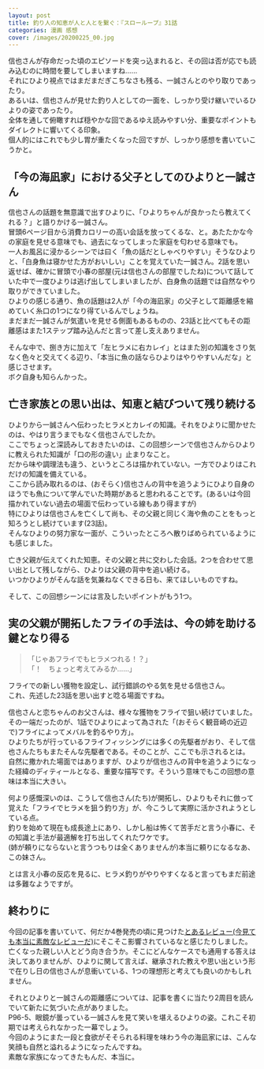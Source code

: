 ```yaml
---
layout: post
title: 釣り人の知恵が人と人とを繋ぐ：『スローループ』31話
categories: 漫画 感想
cover: /images/20200225_00.jpg
---
```


信也さんが存命だった頃のエピソードを突っ込まれると、その回は否が応でも読み込むのに時間を要してしまいますね……  
それにひより視点ではまだまだぎこちなさも残る、一誠さんとのやり取りであったり。  
あるいは、信也さんが見せた釣り人としての一面を、しっかり受け継いでいるひよりの姿であったり。  
全体を通して俯瞰すれば穏やかな回であるゆえ読みやすい分、重要なポイントもダイレクトに響いてくる印象。  
個人的にはこれでも少し胃が重たくなった回ですが、しっかり感想を書いていこうかと。

## 「今の海凪家」における父子としてのひよりと一誠さん

信也さんの話題を無意識で出すひよりに、「ひよりちゃんが良かったら教えてくれる？」と語りかける一誠さん。  
冒頭6ページ目から消費カロリーの高い会話を放ってくるな、と。あたたかな今の家庭を見せる意味でも、過去になってしまった家庭を匂わせる意味でも。  
一人お風呂に浸かるシーンでは曰く「魚の話だとしゃべりやすい」そうなひよりと、「白身魚は寝かせた方がおいしい」ことを覚えていた一誠さん。2話を思い返せば、確かに冒頭で小春の部屋(元は信也さんの部屋でしたね)について話していた中で一度ひよりは逃げ出してしまいましたが、白身魚の話題では自然なやり取りができていました。  
ひよりの感じる通り、魚の話題は2人が「今の海凪家」の父子として距離感を縮めていく糸口の1つになり得ているんでしょうね。  
まだまだ一誠さんが気遣いを見せる側面もあるものの、23話と比べてもその距離感はまた1ステップ踏み込んだと言って差し支えありません。

そんな中で、捌き方に加えて「左ヒラメに右カレイ」とはまた別の知識をさり気なく色々と交えてくる辺り、「本当に魚の話ならひよりはやりやすいんだな」と感じさせます。  
ボク自身も知らんかった。

## 亡き家族との思い出は、知恵と結びついて残り続ける

ひよりから一誠さんへ伝わったヒラメとカレイの知識。それをひよりに聞かせたのは、やはり言うまでもなく信也さんでしたか。  
ここでちょっと深読みしておきたいのは、この回想シーンで信也さんからひよりに教えられた知識が「口の形の違い」止まりなこと。  
だから味や調理法も違う、というところは描かれていない。一方でひよりはこれだけの知識を備えている。  
ここから読み取れるのは、(おそらく)信也さんの背中を追うようにひより自身のほうでも魚について学んでいた時期があると思われることです。(あるいは今回描かれていない過去の場面で伝わっている線もあり得ますが)  
特にひよりは信也さんを亡くして尚も、その父親と同じく海や魚のことをもっと知ろうとし続けています(23話)。  
そんなひよりの努力家な一面が、こういったところへ散りばめられているようにも感じました。

亡き父親が伝えてくれた知恵。その父親と共に交わした会話。2つを合わせて思い出として残しながら、ひよりは父親の背中を追い続ける。  
いつかひよりがそんな話を気兼ねなくできる日も、来てほしいものですね。

そして、この回想シーンには言及したいポイントがもう1つ。

## 実の父親が開拓したフライの手法は、今の姉を助ける鍵となり得る

> 「じゃあフライでもヒラメつれる！？」  
「！　ちょっと考えてみるか……」

フライでの新しい獲物を設定し、試行錯誤のやる気を見せる信也さん。  
これ、先述した23話を思い出すと唸る場面ですね。

信也さんと恋ちゃんのお父さんは、様々な獲物をフライで狙い続けていました。  
その一端だったのが、1話でひよりによって為された「(おそらく観音崎の近辺で)フライによってメバルを釣るやり方」。  
ひよりたちが行っているフライフィッシングには多くの先駆者がおり、そして信也さんたちもまたそんな先駆者である。そのことが、ここでも示されるとは。  
自然に撒かれた場面ではありますが、ひよりが信也さんの背中を追うようになった経緯のディティールとなる、重要な描写です。そういう意味でもこの回想の意味は本当に大きい。

何より感慨深いのは、こうして信也さん(たち)が開拓し、ひよりもそれに倣って覚えた「フライでヒラメを狙う釣り方」が、今こうして実際に活かされようとしている点。  
釣りを始めて現在も成長途上にあり、しかし船は怖くて苦手だと言う小春に、その知識と手法が最適解を打ち出してくれたワケです。  
(姉が頼りにならないと言うつもりは全くありませんが)本当に頼りになるなあ、この妹さん。

とは言え小春の反応を見るに、ヒラメ釣りがやりやすくなると言ってもまだ前途は多難なようですが。

## 終わりに

今回の記事を書いていて、何だか4巻発売の頃に見つけた[とあるレビュー(今見ても本当に素敵なレビューだ)][Ref1]にそこそこ影響されているなと感じたりしました。  
亡くなった親しい人とどう向き合うか。そこにどんなケースでも通用する答えは決してありませんが、ひよりに関して言えば、継承された教えや思い出という形で在りし日の信也さんが息衝いている、1つの理想形と考えても良いのかもしれません。

それとひよりと一誠さんの距離感については、記事を書くに当たり2周目を読んでいて新たに気づいた点がありました。  
P96-5、眼鏡が曇っている一誠さんを見て笑いを堪えるひよりの姿。これこそ初期では考えられなかった一幕でしょう。  
今回のようにまた一段と食欲がそそられる料理を味わう今の海凪家には、こんな笑顔も自然と溢れるようになったんですね。  
素敵な家族になってきたもんだ、本当に。

[Ref1]: https://twitter.com/s6jrmany/status/1348667185326014470
